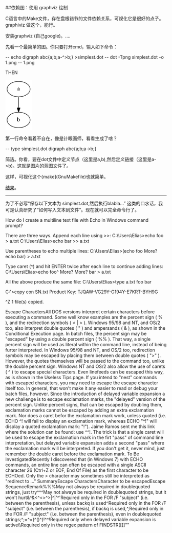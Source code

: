 ##依赖图：使用 graphviz 绘制

C语言中的Make文件，存在盘根错节的文件依赖关系，可视化它是很好的点子。 graphiviz 做这个，能行。

安装graphviz (自己google)。....

先看一个最简单的图。你只要打开cmd，输入如下命令：

-- echo digraph abc{a;b;a-^>b;} >simplest.dot
-- dot -Tpng simplest.dot -o 1.png
-- 1.png

THEN

![结果](1.png)

第一行命令看着不自在，像是针眼画师，看看生成了啥？

-- type simplest.dot
digraph abc{a;b;a->b;}

简洁。你看，要在dot文件中定义节点（这里是a,b),然后定义链接（这里是a->b)。这就是图片的蓝图文件了。

这样，可视化这个{make](GnuMakefile)也就简单。

[结果](deps.dot)。


-------------------

为了不必写“保存以下文本为 simplest.dot,然后执行blabla...” 这类的口水话，我可是认真研究了“如何写入文本到文件”。现在就可以完全命令行了。

How do I create a multiline text file with Echo in Windows command prompt?

There are three ways.
Append each line using >>:
C:\Users\Elias>echo foo > a.txt
C:\Users\Elias>echo bar >> a.txt

Use parentheses to echo multiple lines:
C:\Users\Elias>(echo foo
More? echo bar) > a.txt

Type caret (^) and hit ENTER twice after each line to continue adding lines:
C:\Users\Elias>echo foo^
More?
More? bar > a.txt

All the above produce the same file:
C:\Users\Elias>type a.txt
foo
bar

C:'>copy con SN.txt
Product Key: TJQAW-VG29Y-G194Y-E7KRT-BYH9G

^Z
 1 file(s) copied.



    
Escape CharactersAll DOS versions interpret certain characters before executing a command.
Some well know examples are the percent sign ( % ), and the redirection symbols ( < | > ).
Windows 95/98 and NT, and OS/2 too, also interpret double quotes ( " ) and ampersands ( & ), as shown in the Conditional Execution page.
In batch files, the percent sign may be "escaped" by using a double percent sign ( %% ).
That way, a single percent sign will be used as literal within the command line, instead of being furter interpreted.
In Windows 95/98 and NT, and OS/2 too, redirection symbols may be escaped by placing them between double quotes ( ">" ).
However, the quotes themselves will be passed to the command too, unlike the double percent sign.
Windows NT and OS/2 also allow the use of carets ( ^ ) to escape special characters. Even linefeeds can be escaped this way, as is shown in the Useless Tips page.
If you intend to "nest" commands with escaped characters, you may need to escape the escape character itself too.
In general, that won't make it any easier to read or debug your batch files, however.
Since the introduction of delayed variable expansion a new challenge is to escape exclamation marks, the "delayed" version of the percent sign.
Unlike percent signs, that can be escaped by doubling them, exclamation marks cannot be escaped by adding an extra exclamation mark.
Nor does a caret befor the exclamation mark work, unless quoted (i.e. ECHO ^! will fail to display an exclamation mark, whereas ECHO "^!" will display a quoted exclamation mark: "!").
Jaime Ramos sent me this link where the solution can be found: use ^^!.
The trick is that a single caret will be used to escape the exclamation mark in the firt "pass" of command line interpretation, but delayed variable expansion adds a second "pass" where the exclamation mark will be interpreted. If you don't get it, never mind, just remember the double caret before the exclamation mark.
To Be InvestigatedRecently I discovered that (in Windows 7) with ECHO commands, an entire line can often be escaped with a single ASCII character 26 (Ctrl+Z or EOF, End Of File) as the first character to be ECHOed.
Only the > character may sometimes still be interpreted as "redirect to ..."
SummaryEscape CharactersCharacter to be escapedEscape SequenceRemark%%%May not always be required in doublequoted strings, just try^^^May not always be required in doublequoted strings, but it won't hurt&^&<^<>^>|^|'^'Required only in the FOR /F "subject" (i.e. between the parenthesis), unless backq is used`^`Required only in the FOR /F "subject" (i.e. between the parenthesis), if backq is used,^,Required only in the FOR /F "subject" (i.e. between the parenthesis), even in doublequoted strings;^;=^=(^()^)!^^!Required only when delayed variable expansion is active\\\Required only in the regex pattern of FINDSTR[\[]\]"\"

